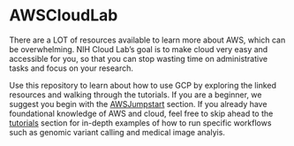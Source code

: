 # AWSCloudLab
There are a LOT of resources available to learn more about AWS, which can be overwhelming. NIH Cloud Lab’s goal is to make cloud very easy and accessible for you, so that you can stop wasting time on administrative tasks and focus on your research. 

Use this repository to learn about how to use GCP by exploring the linked resources and walking through the tutorials. If you are a beginner, we suggest you begin with the [AWSJumpstart](AWSJumpstart) section. If you already have foundational knowledge of AWS and cloud, feel free to skip ahead to the [tutorials](AWSJumpstart/tutorials) section for in-depth examples of how to run specific workflows such as genomic variant calling and medical image analyis.
